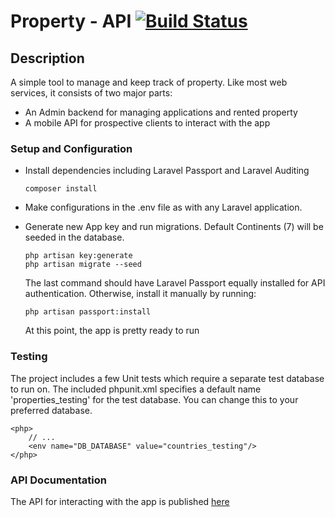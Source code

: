 # Property - API  [![Build Status](https://travis-ci.org/NwosuCC/api-ccountries.svg?branch=master)](https://travis-ci.org/NwosuCC/property-api)

## Description
A simple tool to manage and keep track of property. Like most web services, it consists of two major parts:
- An Admin backend for managing applications and rented property
- A mobile API for prospective clients to interact with the app

### Setup and Configuration
-  Install dependencies including Laravel Passport and Laravel Auditing 
    ~~~
    composer install
    ~~~

-  Make configurations in the .env file as with any Laravel application.

-  Generate new App key and run migrations. Default Continents (7) will be seeded in the database.
    ~~~
    php artisan key:generate
    php artisan migrate --seed
    ~~~

    The last command should have Laravel Passport equally installed for API authentication.
    Otherwise, install it manually by running:
    ~~~
    php artisan passport:install
    ~~~

    At this point, the app is pretty ready to run
    
### Testing
The project includes a few Unit tests which require a separate test database to run on.
The included phpunit.xml specifies a default name 'properties_testing' for the test database. You can change this to your preferred database.
  ~~~
  <php>
      // ...
      <env name="DB_DATABASE" value="countries_testing"/>
  </php>
  ~~~

### API Documentation
The API for interacting with the app is published [here](https://documenter.getpostman.com/view/4155534/S1TVXdXf)
